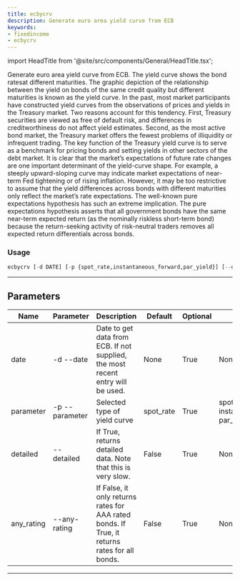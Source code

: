 ```yaml
---
title: ecbycrv
description: Generate euro area yield curve from ECB
keywords:
- fixedincome
- ecbycrv
---
```


import HeadTitle from '@site/src/components/General/HeadTitle.tsx';

<HeadTitle title="fixedincome /ecbycrv - Reference | OpenBB Terminal Docs" />

Generate euro area yield curve from ECB. The yield curve shows the bond ratesat different maturities. The graphic depiction of the relationship between the yield on bonds of the same credit quality but different maturities is known as the yield curve. In the past, most market participants have constructed yield curves from the observations of prices and yields in the Treasury market. Two reasons account for this tendency. First, Treasury securities are viewed as free of default risk, and differences in creditworthiness do not affect yield estimates. Second, as the most active bond market, the Treasury market offers the fewest problems of illiquidity or infrequent trading. The key function of the Treasury yield curve is to serve as a benchmark for pricing bonds and setting yields in other sectors of the debt market. It is clear that the market’s expectations of future rate changes are one important determinant of the yield-curve shape. For example, a steeply upward-sloping curve may indicate market expectations of near-term Fed tightening or of rising inflation. However, it may be too restrictive to assume that the yield differences across bonds with different maturities only reflect the market’s rate expectations. The well-known pure expectations hypothesis has such an extreme implication. The pure expectations hypothesis asserts that all government bonds have the same near-term expected return (as the nominally riskless short-term bond) because the return-seeking activity of risk-neutral traders removes all expected return differentials across bonds.

### Usage

```python wordwrap
ecbycrv [-d DATE] [-p {spot_rate,instantaneous_forward,par_yield}] [--detailed] [--any-rating]
```

---

## Parameters

| Name | Parameter | Description | Default | Optional | Choices |
| ---- | --------- | ----------- | ------- | -------- | ------- |
| date | -d  --date | Date to get data from ECB. If not supplied, the most recent entry will be used. | None | True | None |
| parameter | -p  --parameter | Selected type of yield curve | spot_rate | True | spot_rate, instantaneous_forward, par_yield |
| detailed | --detailed | If True, returns detailed data. Note that this is very slow. | False | True | None |
| any_rating | --any-rating | If False, it only returns rates for AAA rated bonds. If True, it returns rates for all bonds. | False | True | None |

---
